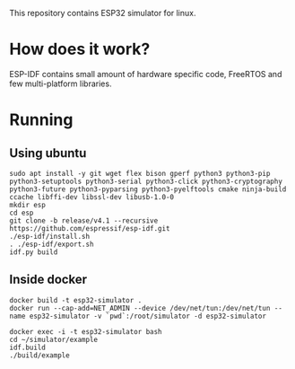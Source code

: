 This repository contains ESP32 simulator for linux.

# How does it work?

ESP-IDF contains small amount of hardware specific code, FreeRTOS and few
multi-platform libraries.

# Running

## Using ubuntu

```
sudo apt install -y git wget flex bison gperf python3 python3-pip python3-setuptools python3-serial python3-click python3-cryptography python3-future python3-pyparsing python3-pyelftools cmake ninja-build ccache libffi-dev libssl-dev libusb-1.0-0
mkdir esp
cd esp
git clone -b release/v4.1 --recursive https://github.com/espressif/esp-idf.git
./esp-idf/install.sh
. ./esp-idf/export.sh
idf.py build
```

## Inside docker

```
docker build -t esp32-simulator .
docker run --cap-add=NET_ADMIN --device /dev/net/tun:/dev/net/tun --name esp32-simulator -v `pwd`:/root/simulator -d esp32-simulator

docker exec -i -t esp32-simulator bash
cd ~/simulator/example
idf.build
./build/example
```

